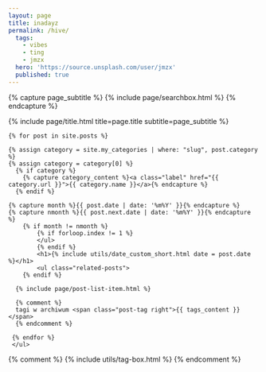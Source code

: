 ```yaml
---
layout: page
title: inadayz
permalink: /hive/
  tags:
    - vibes
    - ting
    - jmzx
  hero: 'https://source.unsplash.com/user/jmzx'
  published: true
---
```


<div class="page">

{% capture page_subtitle %}
  {% include page/searchbox.html %}
{% endcapture %}

{% include page/title.html title=page.title subtitle=page_subtitle %}

    {% for post in site.posts %}

    {% assign category = site.my_categories | where: "slug", post.category %}
    {% assign category = category[0] %}
      {% if category %}
        {% capture category_content %}<a class="label" href="{{ category.url }}">{{ category.name }}</a>{% endcapture %}
      {% endif %}

  	{% capture month %}{{ post.date | date: '%m%Y' }}{% endcapture %}
  	{% capture nmonth %}{{ post.next.date | date: '%m%Y' }}{% endcapture %}
  		{% if month != nmonth %}
  			{% if forloop.index != 1 %}
  			</ul>
  			{% endif %}
  			<h1>{% include utils/date_custom_short.html date = post.date %}</h1>
  			<ul class="related-posts">
  		{% endif %}

      {% include page/post-list-item.html %}

      {% comment %}
      tagi w archiwum <span class="post-tag right">{{ tags_content }}</span>
      {% endcomment %}

     {% endfor %}
  	 </ul>


  {% comment %}
    {% include utils/tag-box.html %}
  {% endcomment %}


</div>
